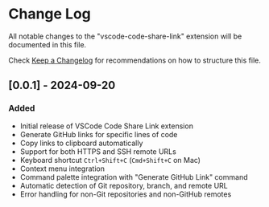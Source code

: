 # Change Log

All notable changes to the "vscode-code-share-link" extension will be documented in this file.

Check [Keep a Changelog](http://keepachangelog.com/) for recommendations on how to structure this file.

## [0.0.1] - 2024-09-20

### Added
- Initial release of VSCode Code Share Link extension
- Generate GitHub links for specific lines of code
- Copy links to clipboard automatically
- Support for both HTTPS and SSH remote URLs
- Keyboard shortcut `Ctrl+Shift+C` (`Cmd+Shift+C` on Mac)
- Context menu integration
- Command palette integration with "Generate GitHub Link" command
- Automatic detection of Git repository, branch, and remote URL
- Error handling for non-Git repositories and non-GitHub remotes